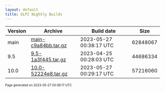 ```yaml
---
layout: default
title: GLPI Nightly Builds
---
```


Version|Archive|Build date|Size
---|---|---|---
main|[main-c9a84bb.tar.gz](main-c9a84bb.tar.gz)|2023-05-27 00:38:17 UTC|62848067
9.5|[9.5-1a3f445.tar.gz](9.5-1a3f445.tar.gz)|2023-04-25 00:28:03 UTC|44686334
10.0|[10.0-52224e8.tar.gz](10.0-52224e8.tar.gz)|2023-05-27 00:29:17 UTC|57216060

<font size="1">Page generated on 2023-05-27 00:38:17 UTC</font>
